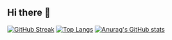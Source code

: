 ## Hi there 👋

[![GitHub Streak](https://github-readme-streak-stats.herokuapp.com/?user=cloud99011&theme=dark)](https://git.io/streak-stats)
[![Top Langs](https://github-readme-stats.vercel.app/api/top-langs/?username=cloud99011&layout=compact)](https://github.com/anuraghazra/github-readme-stats)
[![Anurag's GitHub stats](https://github-readme-stats.vercel.app/api?username=cloud99011)](https://github.com/anuraghazra/github-readme-stats)
